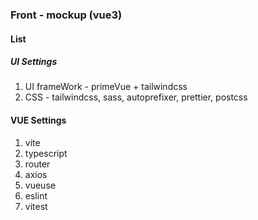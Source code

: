 ### Front - mockup (vue3)

#### List

##### UI Settings
1. UI frameWork - primeVue + tailwindcss
2. CSS - tailwindcss, sass, autoprefixer, prettier, postcss

#### VUE Settings
1. vite
2. typescript
3. router
4. axios
5. vueuse
6. eslint
7. vitest
